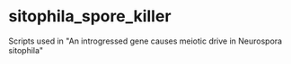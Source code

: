 # sitophila_spore_killer
Scripts used in "An introgressed gene causes meiotic drive in Neurospora sitophila"
